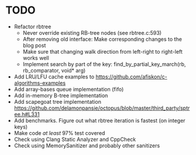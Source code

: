 # TODO

* Refactor rbtree
	* Never override existing RB-tree nodes (see rbtree.c:593)
	* After removing old interface: Make corresponding changes to the blog post
	* Make sure that changing walk direction from left-right to right-left works well
	* Implement search by part of the key: find\_by\_partial\_key\_march(rb, rb\_comparator, void\* arg)
* Add LRU/LFU cache examples to https://github.com/afiskon/c-algorithms-examples
* Add array-bases queue implementation (fifo)
* Add in-memory B-tree implementation
* Add scapegoat tree implementation https://github.com/delamonpansie/octopus/blob/master/third_party/sptree.h#L331
* Add benchmarks. Figure out what rbtree iteration is fastest (on integer keys)
* Make code _at_ _least_ 97% test covered
* Check using Clang Static Analyzer and CppCheck
* Check using MemorySanitizer and probably other sanitizers
